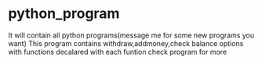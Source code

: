 # python_program
It will contain all python programs(message me for some new programs you want)
This program contains withdraw,addmoney,check balance options with functions decalared with each funtion check program for more 
